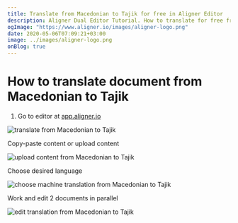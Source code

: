 ```yaml
---
title: Translate from Macedonian to Tajik for free in Aligner Editor
description: Aligner Dual Editor Tutorial. How to translate for free from Macedonian to Tajik. Aligner is multilingual document management platform. 
ogImage: "https://www.aligner.io/images/aligner-logo.png"
date: 2020-05-06T07:09:21+03:00
image: ../images/aligner-logo.png
onBlog: true
---
```


# How to translate document from Macedonian to Tajik

1. Go to editor at [app.aligner.io](https://app.aligner.io "Aligner App web page")

![translate from Macedonian to Tajik](../aligner-blank-editor.png "translate from Macedonian to Tajik")

Copy-paste content or upload content

![upload content from Macedonian to Tajik](../aligner-uploaded-document.png "upload content from Macedonian to Tajik")

Choose desired language

![choose machine translation from Macedonian to Tajik](../aligner-language-dropdown.png "choose machine translation from Macedonian to Tajik")

Work and edit 2 documents in parallel

![edit translation from Macedonian to Tajik](../aligner-double-sitded-editor.png "edit translation from Macedonian to Tajik")

